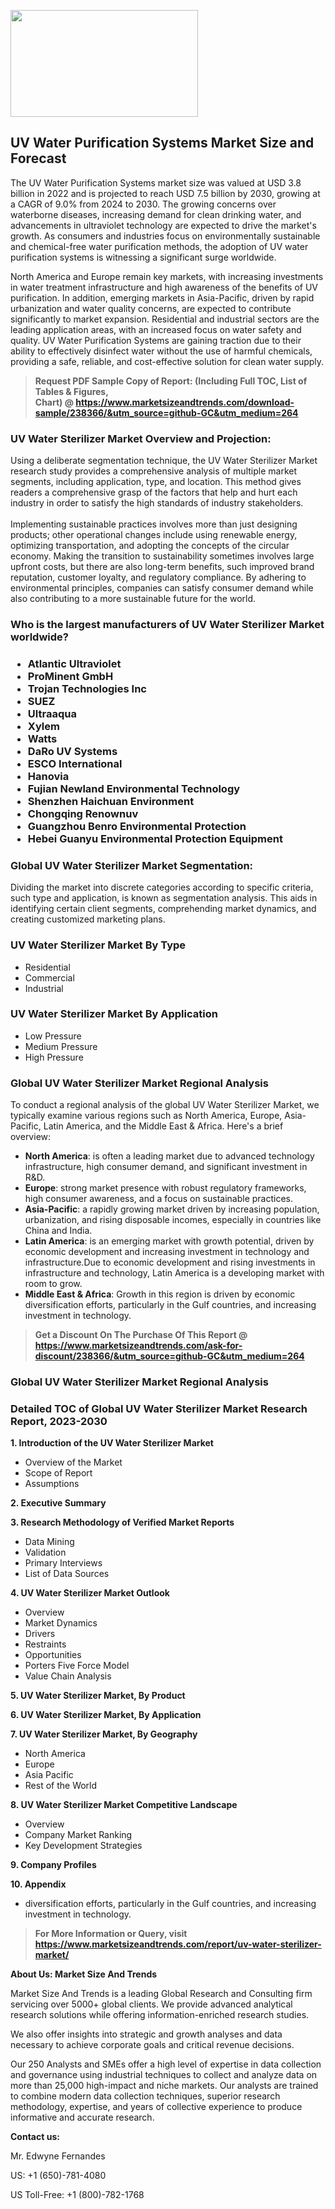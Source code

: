 <p><img class="alignnone size-medium wp-image-20088" src="https://ffe5etoiles.com/wp-content/uploads/2024/12/MST1-300x171.png" alt="" width="300" height="171" /></p><h2>UV Water Purification Systems Market Size and Forecast</h2><p>The UV Water Purification Systems market size was valued at USD 3.8 billion in 2022 and is projected to reach USD 7.5 billion by 2030, growing at a CAGR of 9.0% from 2024 to 2030. The growing concerns over waterborne diseases, increasing demand for clean drinking water, and advancements in ultraviolet technology are expected to drive the market's growth. As consumers and industries focus on environmentally sustainable and chemical-free water purification methods, the adoption of UV water purification systems is witnessing a significant surge worldwide.</p><p>North America and Europe remain key markets, with increasing investments in water treatment infrastructure and high awareness of the benefits of UV purification. In addition, emerging markets in Asia-Pacific, driven by rapid urbanization and water quality concerns, are expected to contribute significantly to market expansion. Residential and industrial sectors are the leading application areas, with an increased focus on water safety and quality. UV Water Purification Systems are gaining traction due to their ability to effectively disinfect water without the use of harmful chemicals, providing a safe, reliable, and cost-effective solution for clean water supply.</p></p><blockquote id="" class=""><strong>Request PDF Sample Copy of Report: (Including Full TOC, List of Tables &amp; Figures, Chart)&nbsp;@&nbsp;<strong><a href="https://www.marketsizeandtrends.com/download-sample/238366/&utm_source=github-GC&utm_medium=264" target="_blank">https://www.marketsizeandtrends.com/download-sample/238366/&utm_source=github-GC&utm_medium=264</a></strong></strong></blockquote><h3 id="" class="">UV Water Sterilizer Market&nbsp;Overview and Projection:</h3><p id="" class="">Using a deliberate segmentation technique, the UV Water Sterilizer Market research study provides a comprehensive analysis of multiple market segments, including application, type, and location. This method gives readers a comprehensive grasp of the factors that help and hurt each industry in order to satisfy the high standards of industry stakeholders. <br /> <br />Implementing sustainable practices involves more than just designing products; other operational changes include using renewable energy, optimizing transportation, and adopting the concepts of the circular economy. Making the transition to sustainability sometimes involves large upfront costs, but there are also long-term benefits, such improved brand reputation, customer loyalty, and regulatory compliance. By adhering to environmental principles, companies can satisfy consumer demand while also contributing to a more sustainable future for the world.</p><h3 id="" class="">Who is the largest manufacturers of&nbsp;UV Water Sterilizer Market worldwide?</h3><h3 class=""><p><ul><li>Atlantic Ultraviolet </li><li> ProMinent GmbH </li><li> Trojan Technologies Inc </li><li> SUEZ </li><li> Ultraaqua </li><li> Xylem </li><li> Watts </li><li> DaRo UV Systems </li><li> ESCO International </li><li> Hanovia </li><li> Fujian Newland Environmental Technology </li><li> Shenzhen Haichuan Environment </li><li> Chongqing Renownuv </li><li> Guangzhou Benro Environmental Protection </li><li> Hebei Guanyu Environmental Protection Equipment</li></ul></p></h3><h3 id="" class="">Global&nbsp;UV Water Sterilizer Market Segmentation:</h3><p id="" class="">Dividing the market into discrete categories according to specific criteria, such type and application, is known as segmentation analysis. This aids in identifying certain client segments, comprehending market dynamics, and creating customized marketing plans.</p><h3 id="" class="">UV Water Sterilizer Market&nbsp;By Type</h3><p><p><ul><li>Residential</li><li> Commercial</li><li> Industrial</p></li></ul></p></p><h3 id="" class="">UV Water Sterilizer Market&nbsp;By Application</h3><p class=""><p><ul><li>Low Pressure</li><li> Medium Pressure</li><li> High Pressure</li></ul></p></p><h3 id="" class="">Global UV Water Sterilizer Market Regional Analysis</h3><p id="" class="">To conduct a regional analysis of the global UV Water Sterilizer Market, we typically examine various regions such as North America, Europe, Asia-Pacific, Latin America, and the Middle East &amp; Africa. Here's a brief overview:</p><ul><li><strong>North America</strong>: is often a leading market due to advanced technology infrastructure, high consumer demand, and significant investment in R&amp;D.</li><li><strong>Europe</strong>: strong market presence with robust regulatory frameworks, high consumer awareness, and a focus on sustainable practices.</li><li><strong>Asia-Pacific</strong>: a rapidly growing market driven by increasing population, urbanization, and rising disposable incomes, especially in countries like China and India.</li><li><strong>Latin America</strong>: is an emerging market with growth potential, driven by economic development and increasing investment in technology and infrastructure.Due to economic development and rising investments in infrastructure and technology, Latin America is a developing market with room to grow.</li><li><strong>Middle East &amp; Africa</strong>: Growth in this region is driven by economic diversification efforts, particularly in the Gulf countries, and increasing investment in technology.</li></ul><blockquote id="" class=""><strong>Get a Discount On The Purchase Of This Report @ <strong><a href="https://www.marketsizeandtrends.com/ask-for-discount/238366/&utm_source=github-GC&utm_medium=264" target="_blank">https://www.marketsizeandtrends.com/ask-for-discount/238366/&utm_source=github-GC&utm_medium=264</a></strong></strong></blockquote><h3 id="" class="">Global UV Water Sterilizer Market Regional Analysis</h3><h3 id="" class="">Detailed TOC of Global UV Water Sterilizer Market Research Report, 2023-2030</h3><p id="" class=""><strong>1. Introduction of the UV Water Sterilizer Market</strong></p><ul><li>Overview of the Market</li><li>Scope of Report</li><li>Assumptions</li></ul><p id="" class=""><strong>2. Executive Summary</strong></p><p id="" class=""><strong>3. Research Methodology of Verified Market Reports</strong></p><ul><li>Data Mining</li><li>Validation</li><li>Primary Interviews</li><li>List of Data Sources</li></ul><p id="" class=""><strong>4. UV Water Sterilizer Market Outlook</strong></p><ul><li>Overview</li><li>Market Dynamics</li><li>Drivers</li><li>Restraints</li><li>Opportunities</li><li>Porters Five Force Model</li><li>Value Chain Analysis</li></ul><p id="" class=""><strong>5. UV Water Sterilizer Market, By Product</strong></p><p id="" class=""><strong>6. UV Water Sterilizer Market, By Application</strong></p><p id="" class=""><strong>7. UV Water Sterilizer Market, By Geography</strong></p><ul><li>North America</li><li>Europe</li><li>Asia Pacific</li><li>Rest of the World</li></ul><p id="" class=""><strong>8. UV Water Sterilizer Market Competitive Landscape</strong></p><ul><li>Overview</li><li>Company Market Ranking</li><li>Key Development Strategies</li></ul><p id="" class=""><strong>9. Company Profiles</strong></p><p id="" class=""><strong>10. Appendix</strong></p><ul><li>diversification efforts, particularly in the Gulf countries, and increasing investment in technology.</li></ul><blockquote id="" class=""><strong>For More Information or Query, visit <strong><strong><a href="https://www.marketsizeandtrends.com/report/uv-water-sterilizer-market/" target="_blank">https://www.marketsizeandtrends.com/report/uv-water-sterilizer-market/</a></strong></strong></strong></blockquote><p id="" class=""><strong>About Us: Market Size And Trends</strong></p><p id="" class="">Market Size And Trends is a leading Global Research and Consulting firm servicing over 5000+ global clients. We provide advanced analytical research solutions while offering information-enriched research studies.</p><p id="" class="">We also offer insights into strategic and growth analyses and data necessary to achieve corporate goals and critical revenue decisions.</p><p id="" class="">Our 250 Analysts and SMEs offer a high level of expertise in data collection and governance using industrial techniques to collect and analyze data on more than 25,000 high-impact and niche markets. Our analysts are trained to combine modern data collection techniques, superior research methodology, expertise, and years of collective experience to produce informative and accurate research.</p><p id="" class=""><strong>Contact us:</strong></p><p id="" class="">Mr. Edwyne Fernandes</p><p id="" class="">US: +1 (650)-781-4080</p><p id="" class="">US Toll-Free: +1 (800)-782-1768</p>
